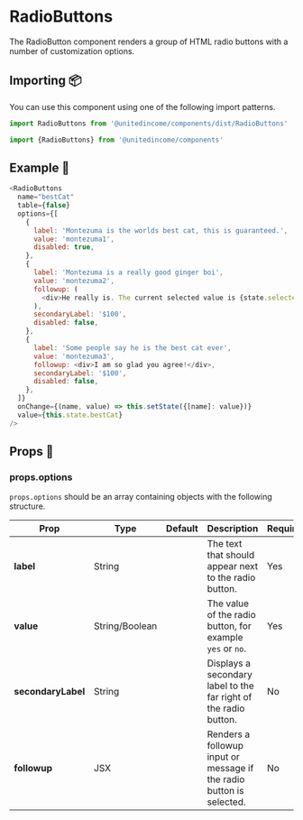 # RadioButtons

The RadioButton component renders a group of HTML radio buttons with a number of customization options.

## Importing 📦

You can use this component using one of the following import patterns.

```javascript
import RadioButtons from '@unitedincome/components/dist/RadioButtons'
```

```javascript
import {RadioButtons} from '@unitedincome/components'
```

## Example 🚀

```javascript
<RadioButtons
  name="bestCat"
  table={false}
  options={[
    {
      label: 'Montezuma is the worlds best cat, this is guaranteed.',
      value: 'montezuma1',
      disabled: true,
    },
    {
      label: 'Montezuma is a really good ginger boi',
      value: 'montezuma2',
      followup: (
        <div>He really is. The current selected value is {state.selected}</div>
      ),
      secondaryLabel: '$100',
      disabled: false,
    },
    {
      label: 'Some people say he is the best cat ever',
      value: 'montezuma3',
      followup: <div>I am so glad you agree!</div>,
      secondaryLabel: '$100',
      disabled: false,
    },
  ]}
  onChange={(name, value) => this.setState({[name]: value})}
  value={this.state.bestCat}
/>
```

## Props 🔧

### props.options

`props.options` should be an array containing objects with the following structure.

| Prop               | Type           | Default | Description                                                          | Required |
| ------------------ | -------------- | ------- | -------------------------------------------------------------------- | -------- |
| **label**          | String         |         | The text that should appear next to the radio button.                | Yes      |
| **value**          | String/Boolean |         | The value of the radio button, for example `yes` or `no`.            | Yes      |
| **secondaryLabel** | String         |         | Displays a secondary label to the far right of the radio button.     | No       |
| **followup**       | JSX            |         | Renders a followup input or message if the radio button is selected. | No       |
